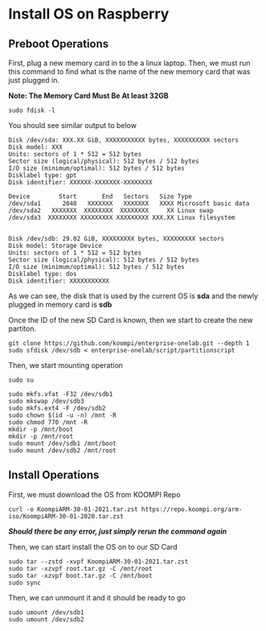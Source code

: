 # Install OS on Raspberry

## Preboot Operations

First, plug a new memory card in to the a linux laptop. Then, we must run this command to find what is the name of the new memory card that was just plugged in.

**Note: The Memory Card Must Be At least 32GB**

```console
sudo fdisk -l
```

You should see similar output to below

```console
Disk /dev/sda: XXX.XX GiB, XXXXXXXXXXX bytes, XXXXXXXXXX sectors
Disk model: XXX            
Units: sectors of 1 * 512 = 512 bytes
Sector size (logical/physical): 512 bytes / 512 bytes
I/O size (minimum/optimal): 512 bytes / 512 bytes
Disklabel type: gpt
Disk identifier: XXXXXX-XXXXXXX-XXXXXXXX

Device        Start       End   Sectors   Size Type
/dev/sda1      2048   XXXXXXX   XXXXXXX   XXXX Microsoft basic data
/dev/sda2   XXXXXXX  XXXXXXXX  XXXXXXXX     XX Linux swap
/dev/sda3  XXXXXXXX XXXXXXXXX XXXXXXXXX XXX.XX Linux filesystem


Disk /dev/sdb: 29.02 GiB, XXXXXXXXX bytes, XXXXXXXXX sectors
Disk model: Storage Device  
Units: sectors of 1 * 512 = 512 bytes
Sector size (logical/physical): 512 bytes / 512 bytes
I/O size (minimum/optimal): 512 bytes / 512 bytes
Disklabel type: dos
Disk identifier: XXXXXXXXXXX
```

As we can see, the disk that is used by the current OS is **sda** and the newly plugged in memory card is **sdb**

Once the ID of the new SD Card is known, then we start to create the new partiton.

```console
git clone https://github.com/koompi/enterprise-onelab.git --depth 1
sudo sfdisk /dev/sdb < enterprise-onelab/script/partitionscript
```

Then, we start mounting operation

```console
sudo su
```
```console
sudo mkfs.vfat -F32 /dev/sdb1
sudo mkswap /dev/sdb3
sudo mkfs.ext4 -F /dev/sdb2
sudo chown $(id -u -n) /mnt -R
sudo chmod 770 /mnt -R
mkdir -p /mnt/boot
mkdir -p /mnt/root
sudo mount /dev/sdb1 /mnt/boot
sudo mount /dev/sdb2 /mnt/root
```

## Install Operations

First, we must download the OS from KOOMPI Repo

```console
curl -o KoompiARM-30-01-2021.tar.zst https://repo.koompi.org/arm-iso/KoompiARM-30-01-2020.tar.zst
```

***Should there be any error, just simply rerun the command again***

Then, we can start install the OS on to our SD Card

```console
sudo tar --zstd -xvpf KoompiARM-30-01-2021.tar.zst
sudo tar -xzvpf root.tar.gz -C /mnt/root
sudo tar -xzvpf boot.tar.gz -C /mnt/boot
sudo sync
```

Then, we can unmount it and it should be ready to go

```console
sudo umount /dev/sdb1
sudo umount /dev/sdb2
```